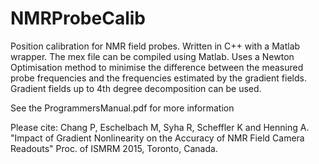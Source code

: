 # NMRProbeCalib
Position calibration for NMR field probes. Written in C++ with a Matlab wrapper.
The mex file can be compiled using Matlab.
Uses a Newton Optimisation method to minimise the difference between the measured
probe frequencies and the frequencies estimated by the gradient fields.
Gradient fields up to 4th degree decomposition can be used.

See the ProgrammersManual.pdf for more information

Please cite:
Chang P, Eschelbach M, Syha R, Scheffler K and Henning A. "Impact of Gradient Nonlinearity on the Accuracy of NMR Field Camera Readouts"
Proc. of ISMRM 2015, Toronto, Canada.
